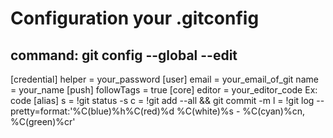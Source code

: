 # Configuration your .gitconfig

## command: git config --global --edit

[credential]
	helper = your_password
[user]
	email = your_email_of_git
	name = your_name
[push]
    followTags = true
[core]
	editor = your_editor_code Ex: code
[alias]
	s = !git status -s
	c = !git add --all && git commit -m
	l = !git log --pretty=format:'%C(blue)%h%C(red)%d %C(white)%s - %C(cyan)%cn, %C(green)%cr'

